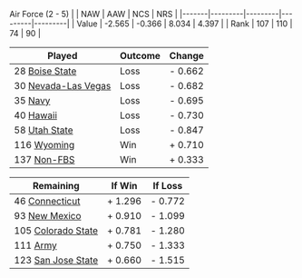 Air Force (2 - 5)
|       |   NAW   |   AAW   |   NCS   |   NRS   |
|-------|---------|---------|---------|---------|
| Value |  -2.565 |  -0.366 |   8.034 |   4.397 |
| Rank  |     107 |     110 |      74 |      90 |

| Played                    | Outcome    |  Change  |
|---------------------------|------------|----------|
|  28 [Boise State           ](BoiseState.md)| Loss       | -  0.662 |
|  30 [Nevada-Las Vegas      ](NevadaLasVegas.md)| Loss       | -  0.682 |
|  35 [Navy                  ](Navy.md)| Loss       | -  0.695 |
|  40 [Hawaii                ](Hawaii.md)| Loss       | -  0.730 |
|  58 [Utah State            ](UtahState.md)| Loss       | -  0.847 |
| 116 [Wyoming               ](Wyoming.md)| Win        | +  0.710 |
| 137 [Non-FBS               ](NonFBS.md)| Win        | +  0.333 |

| Remaining                 |  If Win  |  If Loss |
|---------------------------|----------|----------|
|  46 [Connecticut           ](Connecticut.md)| +  1.296 | -  0.772 |
|  93 [New Mexico            ](NewMexico.md)| +  0.910 | -  1.099 |
| 105 [Colorado State        ](ColoradoState.md)| +  0.781 | -  1.280 |
| 111 [Army                  ](Army.md)| +  0.750 | -  1.333 |
| 123 [San Jose State        ](SanJoseState.md)| +  0.660 | -  1.515 |

